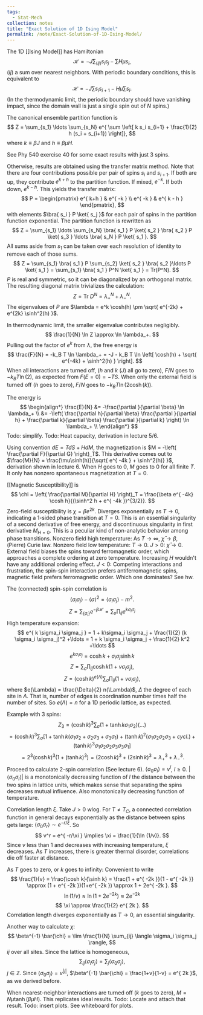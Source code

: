 ```yaml
---
tags:
  - Stat-Mech
collection: notes
title: "Exact Solution of 1D Ising Model"
permalink: /note/Exact-Solution-of-1D-Ising-Model/
---
```

The 1D [[Ising Model]] has Hamiltonian
$$
\mathcal{H} = - J \sum_{(ij)} s_i s_j - \sum H \mu s_i,
$$
$(ij)$ a sum over nearest neighbors. With periodic boundary conditions, this is equivalent to
$$
\mathcal{H} = -J \sum s_i s_{i+1} - H \mu \sum s_i.
$$
(In the thermodynamic limit, the periodic boundary should have vanishing impact, since the domain wall is just a single spin out of $N$ spins.)

The canonical ensemble partition function is 
$$
Z = \sum_{s_1} \ldots \sum_{s_N} e^{ \sum \left[  k s_i s_{i+1} + \frac{1}{2} h (s_i + s_{i+1}) \right]},
$$
where $k \equiv \beta J$ and $h \equiv \beta \mu H$.

See Phy 540 exercise 40 for some exact results with just 3 spins. 


Otherwise, results are obtained using the transfer matrix method. Note that there are four contributions possible per pair of spins $s_i$ and $s_{i+1}$. If both are up, they contribute $e^{ k+h }$ to the partition function. If mixed, $e^{ -k }$. If both down, $e^{ k-h }$. This yields the transfer matrix:
$$
P = \begin{pmatrix} 
e^{ k+h } & e^{ -k } \\
e^{ -k } & e^{ k - h }
\end{pmatrix},
$$
with elements $\bra{ s_i } P \ket{ s_j }$ for each pair of spins in the partition function exponential.
The partition function is rewritten as
$$
Z = \sum_{s_1} \ldots \sum_{s_N} \bra{ s_1 } P \ket{ s_2 } \bra{ s_2 } P \ket{ s_3 } \ldots \bra{ s_N } P \ket{ s_1 }.
$$
All sums aside from $s_1$ can be taken over each resolution of identity to remove each of those sums. 
$$
Z = \sum_{s_1} \bra{ s_1 } P \sum_{s_2} \ket{ s_2 } \bra{ s_2 }\ldots P \ket{ s_1 } = \sum_{s_1} \bra{ s_1 } P^N \ket{ s_1 } = Tr(P^N).
$$
$P$ is real and symmetric, so it can be diagonalized by an orthogonal matrix. The resulting diagonal matrix trivializes the calculation:
$$
Z = \textrm{Tr } D^N = \lambda_+^N + \lambda_-^N.
$$
The eigenvalues of $P$ are $\lambda = e^k \cosh(h) \pm \sqrt{ e^{-2k} + e^{2k} \sinh^2(h) }$.

In thermodynamic limit, the smaller eigenvalue contributes negligibly.
$$
\frac{1}{N} \ln Z \approx \ln \lambda_+.
$$
Pulling out the factor of $e^k$ from $\lambda$, the free energy is
$$
\frac{F}{N} = -k_B T \ln \lambda_+ = -J - k_B T \ln \left[  \cosh(h) + \sqrt{ e^{-4k} + \sinh^2(h) } \right].
$$
When all interactions are turned off, ($h$ and $k$ ($J$) all go to zero), $F/N$ goes to $-k_B T \ln(2)$, as expected from $F(E=0) = -TS$. When only the external field is turned off ($h$ goes to zero), $F/N$ goes to $-k_BT \ln (2 \cosh(k))$.

The energy is 
$$
\begin{align*}
\frac{E}{N} &= -\frac{\partial }{\partial \beta} \ln \lambda_+ \\
&= -\left(
\frac{\partial h}{\partial \beta} \frac{\partial
}{\partial h} + \frac{\partial k}{\partial \beta}
\frac{\partial }{\partial k} \right) \ln \lambda_+ \\
\end{align*}
$$
Todo: simplify.
Todo: Heat capacity, derivation in lecture 5/6.

Using convention $dE = TdS + HdM$, the magnetization is $M = -\left( \frac{\partial F}{\partial G} \right)_T$. This derivative comes out to $\frac{M}{N} = \frac{\mu\sinh(h)}{\sqrt{ e^{ -4k } + \sinh^2(h)} }$, derivation shown in lecture 6. 
When $H$ goes to 0, $M$ goes to 0 for all finite $T$. It only has nonzero spontaneous magnetization at $T=0$.

[[Magnetic Susceptibility]] is 
$$
\chi = \left( \frac{\partial M}{\partial H} \right)_T = \frac{\beta e^{ -4k} \cosh h}{(\sinh^2 h + e^{ -4k })^{3/2}}.
$$
Zero-field susceptibility is $\chi = \beta e^{ 2k }$. Diverges exponentially as $T \rightarrow 0$, indicating a 1-sided phase transition at $T=0$. This is an essential singularity of a second derivative of free energy, and discontinuous singularity in first derivative $M_{H=0}$. This is a peculiar kind of non-analytic behavior among phase transitions.
Nonzero field high temperature: As $T\rightarrow\infty$, $\bar{\chi} \rightarrow \beta$, (Pierre) Curie law. 
Nonzero field low temperature: $T\rightarrow 0$.
$J > 0$: $\bar{\chi} \rightarrow 0$. External field biases the spins toward ferromagnetic order, which approaches a complete ordering at zero temperature. Increasing $H$ wouldn't have any additional ordering effect.
$J < 0$: Competing interactions and frustration, the spin-spin interaction prefers antiferromagnetic spins, magnetic field prefers ferromagnetic order. Which one dominates? See hw.

The (connected) spin-spin correlation is
$$
\langle \sigma_i \sigma_j \rangle - \langle \sigma \rangle^2 = \langle \sigma_i \sigma_j \rangle - m^2.
$$
$$
Z = \sum_{\{\sigma_i\}} e^{ -\beta \mathcal{H} } = \sum_\sigma \prod_{ij} e^{ k \sigma_i \sigma_j }
$$
High temperature expansion:
$$
e^{ k \sigma_i \sigma_j } = 1 + k\sigma_i \sigma_j + \frac{1}{2} (k \sigma_i \sigma_j)^2 +\ldots = 1 + k \sigma_i \sigma_j + \frac{1}{2} k^2 +\ldots
$$
$$
e^{ k\sigma_i \sigma_j } = \cosh k + \sigma_i \sigma_j \sinh k
$$
$$
Z = \sum_\sigma \prod_{ij} \cosh k (1 + v \sigma_i \sigma_j),
$$
$$
Z = (\cosh k)^{e(\Lambda)} \sum_\sigma \prod_{ij} (1 + v\sigma_i \sigma_j ),
$$
where $e(\Lambda) = \frac{\Delta}{2} n(\Lambda)$, $\Delta$ the degree of each site in $\Lambda$. That is, number of edges is coordination number times half the number of sites. So $e(\Lambda) = n$ for a 1D periodic lattice, as expected. 

Example with 3 spins:
$$
Z_3 = (\cosh k)^3 \sum_{\sigma} (1 + \tanh k \sigma_1 \sigma_2)(\ldots)
$$
$$
= (\cosh k)^3 \sum_\sigma \left[ 1 + \tanh k (\sigma_1 \sigma_2 + \sigma_2 \sigma_3 + \sigma_3 \sigma_1) + (\tanh k)^2 (\sigma_1 \sigma_2 \sigma_2 \sigma_3 + cycl.) + (\tanh k)^3 \sigma_1 \sigma_2 \sigma_2 \sigma_3 \sigma_3 \sigma_1 \right]
$$
$$
= 2^3 (\cosh k)^3 (1 + (\tanh k)^3) = (2 \cosh k)^3 + (2 \sinh k)^3 = \lambda_+^3 + \lambda_-^3.
$$
Proceed to calculate 2-spin correlation (See lecture 6). $\langle \sigma_0 \sigma_l \rangle = v^l$, $l \geq 0$. $|\langle \sigma_0 \sigma_l \rangle|$ is a monotonically decreasing function of $l$ the distance between the two spins in lattice units, which makes sense that separating the spins decreases mutual influence. Also monotonically decreasing function of temperature.

Correlation length $\xi$. Take $J > 0$ wlog. For $T \neq T_C$, a connected correlation function in general decays exponentially as the distance between spins gets large: $\langle \sigma_0 \sigma_r \rangle \sim e^{ -r/\xi }$. So
$$
v^r = e^{ -r/\xi } \implies \xi = \frac{1}{\ln (1/v)}.
$$
Since $v$ less than 1 and decreases with increasing temperature, $\xi$ decreases. As $T$ increases, there is greater thermal disorder, correlations die off faster at distance. 

As $T$ goes to zero, or $k$ goes to infinity:
Convenient to write 
$$
\frac{1}{v} = \frac{\cosh k}{\sinh k} = \frac{1 + e^{ -2k }}{1 - e^{ -2k }} \approx (1 + e^{ -2k })(1+e^{ -2k }) \approx 1 + 2e^{ -2k }.
$$
$$
\ln(1/v) \approx \ln (1 + 2e^{ -2k }) \approx 2e^{ -2k }
$$
$$
\xi \approx \frac{1}{2} e^{ 2k }.
$$
Correlation length diverges exponentially as $T\rightarrow 0$, an essential singularity.

Another way to calculate $\chi$:
$$
\beta^{-1} \bar{\chi} = \lim \frac{1}{N} \sum_{ij} \langle \sigma_i \sigma_j \rangle,
$$
$ij$ over all sites. Since the lattice is homogeneous, 
$$
\sum_{ij} \langle \sigma_i \sigma_j \rangle = \sum_j \langle \sigma_0 \sigma_j \rangle,
$$
$j \in \mathbb{Z}$.
Since $\langle \sigma_0 \sigma_{j} \rangle = v^{|j|}$, $\beta^{-1} \bar{\chi} = \frac{1+v}{1-v} = e^{ 2k }$, as we derived before. 







When nearest-neighbor interactions are turned off ($k$ goes to zero), $M = N \mu \tanh(\beta \mu H)$. This replicates ideal results. Todo: Locate and attach that result. Todo: insert plots. See whiteboard for plots.

